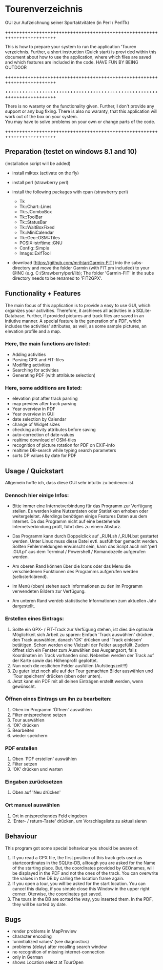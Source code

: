 # Tourenverzeichnis
GUI zur Aufzeichnung seiner Sportaktvitäten (in Perl / PerlTk)

++++++++++++++++++++++++++++++++++++++++++++++++++++++++++++++++++++++++

This is how to prepare your system to run the application 'Touren
verzeichnis. Further, a short instruction (Quick start) is provi
ded within this document about how to use the application, where
which files are saved and which features are included in the code.
 			HAVE FUN BY BEING OUTDOOR		     
			
++++++++++++++++++++++++++++++++++++++++++++++++++++++++++++++++++++++++

++++++++++++++++++++++++++++++++++++++++++++++++++++++++++++++++++++++++

There is no waranty on the functionality given. Further, I don't 
provide any support or any bug fixing. There is also no waranty,
that this application will work out of the box on your system.  
You may have to solve problems on your own or change parts of the
code.							    

++++++++++++++++++++++++++++++++++++++++++++++++++++++++++++++++++++++++

## Preparation (testet on windows 8.1 and 10)
(installation script will be added)

* install miktex (activate on the fly)

* install perl (strawberry perl)

* install the following packages with cpan (strawberry perl)
	- Tk
	- Tk::Chart::Lines
	- Tk::JComboBox
	- Tk::ToolBar
	- Tk::StatusBar
	- Tk::WaitBoxFixed
	- Tk::MiniCalendar
	- Tk::Geo::OSM::Tiles
	- POSIX::strftime::GNU
	- Config::Simple
	- Image::ExifTool

* download [https://github.com/mrihtar/Garmin-FIT] into the subs-directory
and move the folder Garmin (with FIT.pm included) to your @INC 
	(e.g. C:/Strawberry/perl/lib); 
The folder 'Garmin-FIT' in the subs directory needs to be renamed to 'FIT2GPX'.

## Functionality + Features

The main focus of this application is to provide a easy to use 
GUI, which organizes your activities. Therefore, it archieves 
all activities in a SQLite-Database. Further, if provided 
pictures and track files are saved in an intiutive manner. A 
special feature is the generation of a PDF, which includes the 
activities' attributes, as well, as some sample pictures, an 
elevation profile and a map.

### Here, the main functions are listed:

* Adding activities
* Parsing GPX and FIT-files
* Modifiing activities
* Searching for activities
* Generating PDF (with attribiute selection)

### Here, some additions are listed:

* elevation plot after track parsing
* map preview after track parsing
* Year overview in PDF
* Year overview in GUI
* date selection by Calendar
* change of Widget sizes
* checking activity attributes before saving
* auto-correction of date-values
* realtime download of OSM-tiles
* recognition of picture rotation for PDF on EXIF-info
* realtime DB-search while typing search parameters
* sorts DP values by date for PDF

## Usage / Quickstart

Allgemein hoffe ich, dass diese GUI sehr intuitiv zu bedienen ist.

### Dennoch hier einige Infos:

* Bitte immer eine Internetverbindung für das Programm zur Verfügung
stellen. Es werden keine Nutzerdaten oder Statistiken erhoben oder
weitergeleitet. Allerdings benötigen einige Features Daten aus dem 
Internet. Da das Programm nicht auf eine bestehende Internetverbindung
prüft, führt dies zu einem Absturz.

* Das Programm kann durch Doppelclick auf _RUN.sh /_RUN.bat gestartet 
werden. Unter Linux muss diese Datei evtl. ausführbar gemacht werden.
Sollten Fehlermeldungen erwünscht sein, kann das Script auch mit
'perl .GUI.pl' aus dem Terminal / Powershell / Komandozeile aufgerufen
werden.
* Am oberen Rand können über die Icons oder das Menu die verschiedenen
Funktionen des Programms aufgerufen werden (selbsterklärend).
* Im Menü (oben) stehen auch Informationen zu den im Programm 
verwendeten Bildern zur Verfügung.
* Am unteren Rand werdeb statistische Informationen zum aktuellen Jahr
dargestellt.

### Erstellen eines Eintrags:

1. Sollte ein GPX- / FIT-Track zur Verfügung stehen, ist dies die 
optimale Möglichkeit sich Arbeit zu sparen: Einfach 'Track auswählen'
drücken, den Track auswählen, danach 'OK' drücken und 'Track einlesen'
betätigen. Schon werden eine Vielzahl der Felder ausgefüllt. Zudem
öffnet sich ein Fenster zum Auswählen des Ausgangsort, falls Koordinaten 
im Track vorhanden sind. Nebenbei werden der Track auf der Karte sowie
das Höhenprofil geplottet. 
2. Nun noch die restlichen Felder ausfüllen (Aufstiegszeit!!!)
3. Zu guter letzt noch alle auf der Tour gemachten Bilder auswählen und
'Tour speichern' drücken (oben oder unten).
4. Jetzt kann ein PDF mit all deinen Einträgen erstellt werden, wenn 
gewünscht.

### Öffnen eines Eintrags um ihn zu bearbeiten:

1. Oben im Programm 'Öffnen' auswählen
2. Filter entsprechend setzen
3. Tour auswählen
4. 'OK' drücken
5. Bearbeiten
6. wieder speichern

### PDF erstellen

1. Oben 'PDF erstellen' auswählen
2. Filter setzen
3. 'OK' drücken und warten

### Eingaben zurücksetzen

1. Oben auf 'Neu drücken'

### Ort manuel auswählen

1. Ort in entsprechendes Feld eingeben
2. 'Enter- / return-Taste' drücken, um Vorschlagsliste zu aktualisieren

## Behaviour

This program got some special behaviour you should be aware of:

1. If you read a GPX file, the first position of this track gets used
as startcoordinates in the SQLite-DB, alltough you are asked for the
Name of the starting place. But, the coordinates provided by 
GEOnames, will be displayed in the PDF and not the ones of the track.
You can overwrite the values in the DB by calling the location frame
again.
2. If you open a tour, you will be asked for the start location. You
can cancel this dialog, if you simple close this Window in the upper
right corner. Oterwise, the coordinates get saved.
3. The tours in the DB are sorted the way, you inserted them. In the
PDF, they will be sorted by date.

## Bugs

* render problems in MapPreview
* character encoding
* 'uninitialized values' (see diagnostics)
* problems (delay) after recalling search window
* no recognition of missing internet-connection
* only in German
* shows Location select at TourOpen
